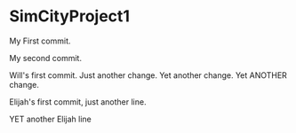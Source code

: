 # SimCityProject1

My First commit.

My second commit.

Will's first commit. Just another change. Yet another change. Yet ANOTHER change.

Elijah's first commit, just another line.

YET another Elijah line
